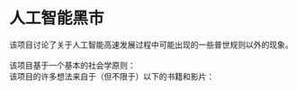 # 人工智能黑市
该项目讨论了关于人工智能高速发展过程中可能出现的一些普世规则以外的现象。<br />
<br />
该项目基于一个基本的社会学原则：<br />
该项目的许多想法来自于（但不限于）以下的书籍和影片：<br />
